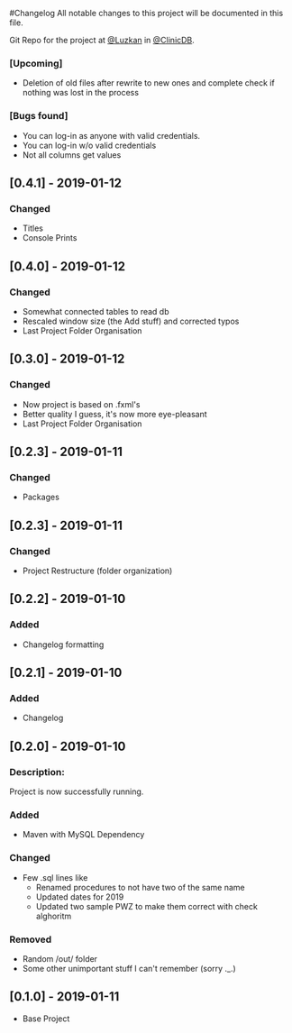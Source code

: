 #Changelog
All notable changes to this project will be documented in this file.

Git Repo for the project at [@Luzkan](https://github.com/Luzkan) in [@ClinicDB](https://github.com/Luzkan/ClinicDB).

### [Upcoming]
- Deletion of old files after rewrite to new ones and complete check if nothing was lost in the process

### [Bugs found]
- You can log-in as anyone with valid credentials.
- You can log-in w/o valid credentials
- Not all columns get values



## [0.4.1] - 2019-01-12
### Changed
- Titles
- Console Prints


## [0.4.0] - 2019-01-12
### Changed
- Somewhat connected tables to read db
- Rescaled window size (the Add stuff) and corrected typos
- Last Project Folder Organisation

## [0.3.0] - 2019-01-12
### Changed
- Now project is based on .fxml's 
- Better quality I guess, it's now more eye-pleasant
- Last Project Folder Organisation

## [0.2.3] - 2019-01-11
### Changed
- Packages

## [0.2.3] - 2019-01-11
### Changed
- Project Restructure (folder organization)

## [0.2.2] - 2019-01-10
### Added
- Changelog formatting

## [0.2.1] - 2019-01-10
### Added
- Changelog

## [0.2.0] - 2019-01-10

### Description:
Project is now successfully running.

### Added
- Maven with MySQL Dependency

### Changed
- Few .sql lines like
  - Renamed procedures to not have two of the same name
  - Updated dates for 2019
  - Updated two sample PWZ to make them correct with check alghoritm

### Removed
- Random /out/ folder
- Some other unimportant stuff I can't remember (sorry ._.)

## [0.1.0] - 2019-01-11
- Base Project
